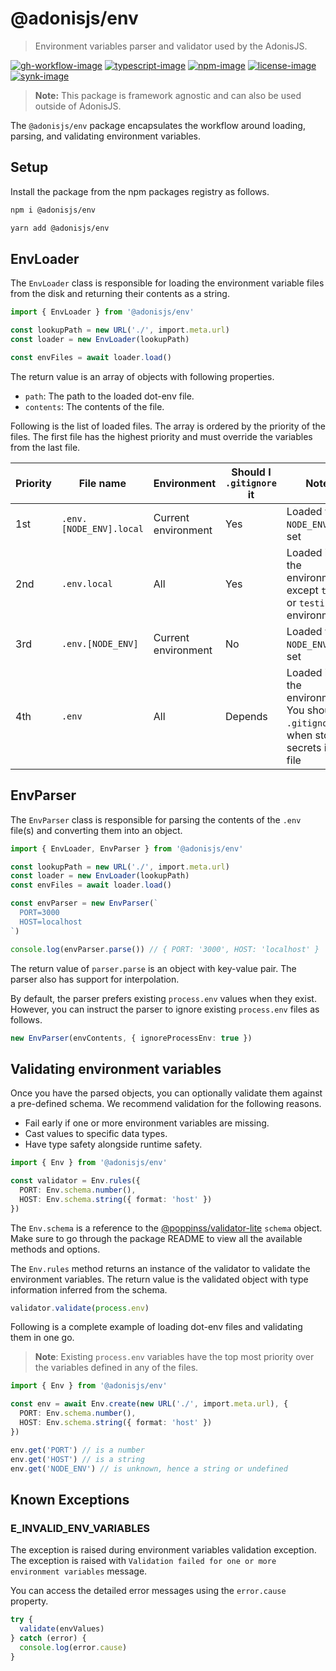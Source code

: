 # @adonisjs/env
> Environment variables parser and validator used by the AdonisJS.

[![gh-workflow-image]][gh-workflow-url] [![typescript-image]][typescript-url] [![npm-image]][npm-url] [![license-image]][license-url] [![synk-image]][synk-url]

> **Note:** This package is framework agnostic and can also be used outside of AdonisJS.

The `@adonisjs/env` package encapsulates the workflow around loading, parsing, and validating environment variables.

## Setup
Install the package from the npm packages registry as follows.

```sh
npm i @adonisjs/env

yarn add @adonisjs/env
```

## EnvLoader
The `EnvLoader` class is responsible for loading the environment variable files from the disk and returning their contents as a string.

```ts
import { EnvLoader } from '@adonisjs/env'

const lookupPath = new URL('./', import.meta.url)
const loader = new EnvLoader(lookupPath)

const envFiles = await loader.load()
```

The return value is an array of objects with following properties.

- `path`: The path to the loaded dot-env file.
- `contents`: The contents of the file.

Following is the list of loaded files. The array is ordered by the priority of the files. The first file has the highest priority and must override the variables from the last file.

| Priority | File name | Environment | Should I `.gitignore` it | Notes |
|----------|-----------|-------------|--------------------------|-------|
| 1st | `.env.[NODE_ENV].local` | Current environment | Yes | Loaded when `NODE_ENV` is set |
| 2nd | `.env.local` | All | Yes | Loaded in all the environments except `test` or `testing` environments |
| 3rd | `.env.[NODE_ENV]` | Current environment | No | Loaded when `NODE_ENV` is set |
| 4th | `.env` | All | Depends | Loaded in all the environments. You should `.gitignore` it when storing secrets in this file |

## EnvParser
The `EnvParser` class is responsible for parsing the contents of the `.env` file(s) and converting them into an object.

```ts
import { EnvLoader, EnvParser } from '@adonisjs/env'

const lookupPath = new URL('./', import.meta.url)
const loader = new EnvLoader(lookupPath)
const envFiles = await loader.load()

const envParser = new EnvParser(`
  PORT=3000
  HOST=localhost
`)

console.log(envParser.parse()) // { PORT: '3000', HOST: 'localhost' }
```

The return value of `parser.parse` is an object with key-value pair. The parser also has support for interpolation.

By default, the parser prefers existing `process.env` values when they exist. However, you can instruct the parser to ignore existing `process.env` files as follows.

```ts
new EnvParser(envContents, { ignoreProcessEnv: true })
```

## Validating environment variables
Once you have the parsed objects, you can optionally validate them against a pre-defined schema. We recommend validation for the following reasons.

- Fail early if one or more environment variables are missing.
- Cast values to specific data types. 
- Have type safety alongside runtime safety.

```ts
import { Env } from '@adonisjs/env'

const validator = Env.rules({
  PORT: Env.schema.number(),
  HOST: Env.schema.string({ format: 'host' })
})
```

The `Env.schema` is a reference to the [@poppinss/validator-lite](https://github.com/poppinss/validator-lite) `schema` object. Make sure to go through the package README to view all the available methods and options.

The `Env.rules` method returns an instance of the validator to validate the environment variables. The return value is the validated object with type information inferred from the schema.

```ts
validator.validate(process.env)
```

Following is a complete example of loading dot-env files and validating them in one go.

> **Note**: Existing `process.env` variables have the top most priority over the variables defined in any of the files.

```ts
import { Env } from '@adonisjs/env'

const env = await Env.create(new URL('./', import.meta.url), {
  PORT: Env.schema.number(),
  HOST: Env.schema.string({ format: 'host' })
})

env.get('PORT') // is a number
env.get('HOST') // is a string
env.get('NODE_ENV') // is unknown, hence a string or undefined
```

## Known Exceptions

### E_INVALID_ENV_VARIABLES
The exception is raised during environment variables validation exception. The exception is raised with `Validation failed for one or more environment variables` message.

You can access the detailed error messages using the `error.cause` property.

```ts
try {
  validate(envValues)
} catch (error) {
  console.log(error.cause)
}
```

[gh-workflow-image]: https://img.shields.io/github/actions/workflow/status/adonisjs/env/test.yml?style=for-the-badge
[gh-workflow-url]: https://github.com/adonisjs/env/actions/workflows/test.yml "Github action"

[typescript-image]: https://img.shields.io/badge/Typescript-294E80.svg?style=for-the-badge&logo=typescript
[typescript-url]:  "typescript"

[npm-image]: https://img.shields.io/npm/v/@adonisjs/env.svg?style=for-the-badge&logo=npm
[npm-url]: https://npmjs.org/package/@adonisjs/env "npm"

[license-image]: https://img.shields.io/npm/l/@adonisjs/env?color=blueviolet&style=for-the-badge
[license-url]: LICENSE.md "license"

[synk-image]: https://img.shields.io/snyk/vulnerabilities/github/adonisjs/env?label=Synk%20Vulnerabilities&style=for-the-badge
[synk-url]: https://snyk.io/test/github/adonisjs/env?targetFile=package.json "synk"
